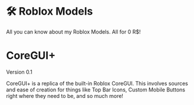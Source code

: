 # 🛠️ Roblox Models
All you can know about my Roblox Models. All for 0 R$!

# CoreGUI+
Version 0.1

CoreGUI+ is a replica of the built-in Roblox CoreGUI. This involves sources and ease of creation for things like Top Bar Icons, Custom Mobile Buttons right where they need to be, and so much more!


